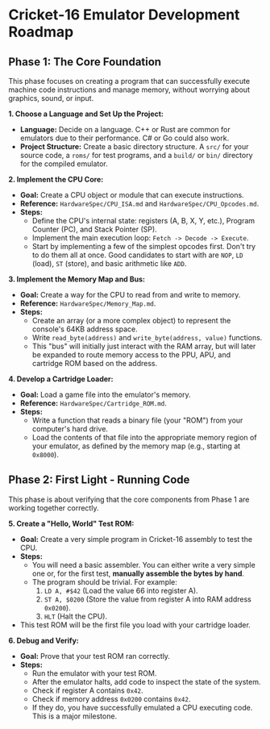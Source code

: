 # Cricket-16 Emulator Development Roadmap

## Phase 1: The Core Foundation

This phase focuses on creating a program that can successfully execute machine code instructions and manage memory, without worrying about graphics, sound, or input.

**1. Choose a Language and Set Up the Project:**
*   **Language:** Decide on a language. C++ or Rust are common for emulators due to their performance. C# or Go could also work.
*   **Project Structure:** Create a basic directory structure. A `src/` for your source code, a `roms/` for test programs, and a `build/` or `bin/` directory for the compiled emulator.

**2. Implement the CPU Core:**
*   **Goal:** Create a CPU object or module that can execute instructions.
*   **Reference:** `HardwareSpec/CPU_ISA.md` and `HardwareSpec/CPU_Opcodes.md`.
*   **Steps:**
    *   Define the CPU's internal state: registers (A, B, X, Y, etc.), Program Counter (PC), and Stack Pointer (SP).
    *   Implement the main execution loop: `Fetch -> Decode -> Execute`.
    *   Start by implementing a few of the simplest opcodes first. Don't try to do them all at once. Good candidates to start with are `NOP`, `LD` (load), `ST` (store), and basic arithmetic like `ADD`.

**3. Implement the Memory Map and Bus:**
*   **Goal:** Create a way for the CPU to read from and write to memory.
*   **Reference:** `HardwareSpec/Memory_Map.md`.
*   **Steps:**
    *   Create an array (or a more complex object) to represent the console's 64KB address space.
    *   Write `read_byte(address)` and `write_byte(address, value)` functions.
    *   This "bus" will initially just interact with the RAM array, but will later be expanded to route memory access to the PPU, APU, and cartridge ROM based on the address.

**4. Develop a Cartridge Loader:**
*   **Goal:** Load a game file into the emulator's memory.
*   **Reference:** `HardwareSpec/Cartridge_ROM.md`.
*   **Steps:**
    *   Write a function that reads a binary file (your "ROM") from your computer's hard drive.
    *   Load the contents of that file into the appropriate memory region of your emulator, as defined by the memory map (e.g., starting at `0x8000`).

## Phase 2: First Light - Running Code

This phase is about verifying that the core components from Phase 1 are working together correctly.

**5. Create a "Hello, World" Test ROM:**
*   **Goal:** Create a very simple program in Cricket-16 assembly to test the CPU.
*   **Steps:**
    *   You will need a basic assembler. You can either write a very simple one or, for the first test, **manually assemble the bytes by hand**.
    *   The program should be trivial. For example:
        1.  `LD A, #$42` (Load the value 66 into register A).
        2.  `ST A, $0200` (Store the value from register A into RAM address `0x0200`).
        3.  `HLT` (Halt the CPU).
*   This test ROM will be the first file you load with your cartridge loader.

**6. Debug and Verify:**
*   **Goal:** Prove that your test ROM ran correctly.
*   **Steps:**
    *   Run the emulator with your test ROM.
    *   After the emulator halts, add code to inspect the state of the system.
    *   Check if register A contains `0x42`.
    *   Check if memory address `0x0200` contains `0x42`.
    *   If they do, you have successfully emulated a CPU executing code. This is a major milestone.
